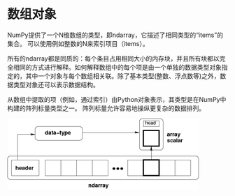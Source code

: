 # 数组对象

NumPy提供了一个N维数组的类型，即ndarray，它描述了相同类型的“items”的集合。 可以使用例如整数的N来索引项目（items）。

所有的ndarray都是同质的：每个条目占用相同大小的内存块，并且所有块都以完全相同的方式进行解释。如何解释数组中的每个项是由一个单独的数据类型对象指定的，其中一个对象与每个数组相关联。除了基本类型(整数、浮点数等)之外，数据类型对象还可以表示数据结构。

从数组中提取的项（例如，通过索引）由Python对象表示，其类型是在NumPy中构建的阵列标量类型之一。 阵列标量允许容易地操纵更复杂的数据排列。
 
![数组对象](/static/images/threefundamental.png)